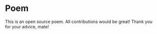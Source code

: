 # Poem
This is an open source poem. All contributions would be great!
Thank you for your advice, mate!
